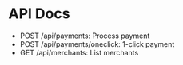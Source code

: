 # API Docs

- POST /api/payments: Process payment
- POST /api/payments/oneclick: 1-click payment
- GET /api/merchants: List merchants